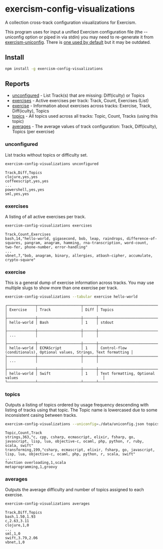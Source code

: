 # exercism-config-visualizations

A collection cross-track configuration visualizations for Exercism.

This program uses for input a unified Exercism configuration file (the --uniconfig option or piped in via stdin) you may need to re-generate it from [exercism-uniconfig](https://www.npmjs.com/package/exercism-uniconfig). There is [one used by default](./data/uniconfig.json) but it may be outdated.

## Install

```bash
npm install -g exercism-config-visualizations
```

## Reports

- [unconfigured](#unconfigured) - List Track(s) that are missing: Diff(iculty) or Topics
- [exercises](#exercises) - Active exercises per track: Track, Count, Exercises (List)
- [exercise](#exercise) - Information about exercises across tracks: Exercise, Track, Diff(iculty), Topics
- [topics](#topics) - All topics used across all tracks: Topic, Count, Tracks (using this topic)
- [averages](#averages) - The average values of track configuration: Track, Diff(iculty), Topics (per exercise) 

### unconfigured

List tracks without topics or difficulty set.

```bash
exercism-config-visualizations unconfigured
```

```csv
Track,Diff,Topics
clojure,yes,yes
coffeescript,yes,yes
...
powershell,yes,yes
sml,yes,yes
```

### exercises

A listing of all active exercises per track.

```bash
exercism-config-visualizations exercises
```

```csv
Track,Count,Exercises
bash,14,"hello-world, gigasecond, bob, leap, raindrops, difference-of-squares, pangram, anagram, hamming, rna-transcription, word-count, two-fer, phone-number, error-handling"
...
vbnet,7,"bob, anagram, binary, allergies, atbash-cipher, accumulate, crypto-square"
```

### exercise

This is a general dump of exercise information across tracks. You may use multiple slugs to show more than one exercise per track.

```bash
exercism-config-visualizations --tabular exercise hello-world
```

```text
┌─────────────┬────────────────────┬──────┬────────────────────────────────────────────────────────────────────────┐
│ Exercise    │ Track              │ Diff │ Topics                                                                 │
├─────────────┼────────────────────┼──────┼────────────────────────────────────────────────────────────────────────┤
│ hello-world │ Bash               │ 1    │ stdout                                                                 │
├─────────────┼────────────────────┼──────┼────────────────────────────────────────────────────────────────────────┤
│ ...         │                    │      │                                                                        │
├─────────────┼────────────────────┼──────┼────────────────────────────────────────────────────────────────────────┤
│ hello-world │ ECMAScript         │ 1    │ Control-flow (conditionals), Optional values, Strings, Text formatting │
├─────────────┼────────────────────┼──────┼────────────────────────────────────────────────────────────────────────┤
│ ...         │                    │      │                                                                        │
├─────────────┼────────────────────┼──────┼────────────────────────────────────────────────────────────────────────┤
│ hello-world │ Swift              │ 1    │ Text formatting, Optional values                                       │
└─────────────┴────────────────────┴──────┴────────────────────────────────────────────────────────────────────────┘
```

### topics

Outputs a listing of topics ordered by usage frequency descending with listing of tracks using that topic. The Topic name is lowercased due to some inconsistent casing between tracks.

```bash
exercism-config-visualizations --uniconfig=./data/uniconfig.json topics

```

```csv
Topic,Count,Track
strings,363,"c, cpp, csharp, ecmascript, elixir, fsharp, go, javascript, lisp, lua, objective-c, ocaml, php, python, r, ruby, scala, swift"
transforming,199,"csharp, ecmascript, elixir, fsharp, go, javascript, lisp, lua, objective-c, ocaml, php, python, r, scala, swift"
...
function overloading,1,scala
metaprogramming,1,groovy

```

### averages

Outputs the average difficulty and number of topics assigned to each exercise.

```bash
exercism-config-visualizations averages
```

```csv
Track,Diff,Topics
bash,1.50,1.93
c,2.63,3.11
clojure,1,0
...
sml,1,0
swift,3.79,2.06
vbnet,1,0
```

